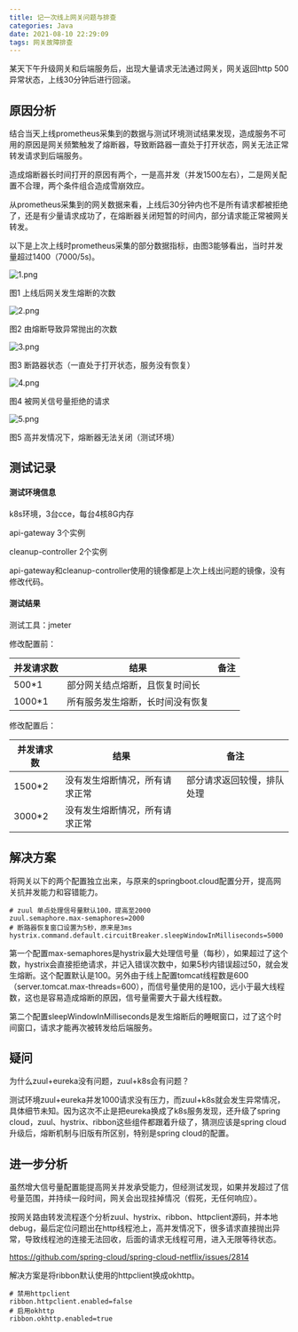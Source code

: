 ```yaml
---
title: 记一次线上网关问题与排查
categories: Java
date: 2021-08-10 22:29:09
tags: 网关故障排查
---
```


某天下午升级网关和后端服务后，出现大量请求无法通过网关，网关返回http 500异常状态，上线30分钟后进行回滚。<!-- more -->

## 原因分析

结合当天上线prometheus采集到的数据与测试环境测试结果发现，造成服务不可用的原因是网关频繁触发了熔断器，导致断路器一直处于打开状态，网关无法正常转发请求到后端服务。

造成熔断器长时间打开的原因有两个，一是高并发（并发1500左右），二是网关配置不合理，两个条件组合造成雪崩效应。

从prometheus采集到的网关数据来看，上线后30分钟内也不是所有请求都被拒绝了，还是有少量请求成功了，在熔断器关闭短暂的时间内，部分请求能正常被网关转发。

以下是上次上线时prometheus采集的部分数据指标，由图3能够看出，当时并发量超过1400（7000/5s)。 

![1.png](https://p.pstatp.com/origin/pgc-image/c99b83dcfd30497b88cf26fc7c5037f3)

图1 上线后网关发生熔断的次数 

![2.png](https://p.pstatp.com/origin/pgc-image/814a99c07098492d9c46e4113a551179)

图2 由熔断导致异常抛出的次数 

![3.png](https://p.pstatp.com/origin/pgc-image/0cd4150ef0d04dd492e905c9a9fa0ca5)

图3 断路器状态（一直处于打开状态，服务没有恢复） 

![4.png](https://p.pstatp.com/origin/pgc-image/504a54dfc9474b1080322220ee5b310a)

图4 被网关信号量拒绝的请求

 ![5.png](https://p.pstatp.com/origin/pgc-image/460da4022bfc4e4d9bbda5fbfaeef740)

图5 高并发情况下，熔断器无法关闭（测试环境）

## 测试记录

#### 测试环境信息

k8s环境，3台cce，每台4核8G内存

api-gateway  3个实例

cleanup-controller 2个实例

api-gateway和cleanup-controller使用的镜像都是上次上线出问题的镜像，没有修改代码。

#### 测试结果

测试工具：jmeter

修改配置前：

| 并发请求数 | 结果                             | 备注 |
| ---------- | -------------------------------- | ---- |
| 500*1      | 部分网关结点熔断，且恢复时间长   |      |
| 1000*1     | 所有服务发生熔断，长时间没有恢复 |      |

修改配置后：

| 并发请求数 | 结果                           | 备注                       |
| ---------- | ------------------------------ | -------------------------- |
| 1500*2     | 没有发生熔断情况，所有请求正常 | 部分请求返回较慢，排队处理 |
| 3000*2     | 没有发生熔断情况，所有请求正常 |                            |

## 解决方案

将网关以下的两个配置独立出来，与原来的springboot.cloud配置分开，提高网关抗并发能力和容错能力。

```properties
# zuul 单点处理信号量默认100，提高至2000
zuul.semaphore.max-semaphores=2000
# 断路器恢复窗口设置为5秒，原来是3ms
hystrix.command.default.circuitBreaker.sleepWindowInMilliseconds=5000
```

第一个配置max-semaphores是hystrix最大处理信号量（每秒），如果超过了这个数，hystrix会直接拒绝请求，并记入错误次数中，如果5秒内错误超过50，就会发生熔断。这个配置默认是100。另外由于线上配置tomcat线程数是600（server.tomcat.max-threads=600），而信号量使用的是100，远小于最大线程数，这也是容易造成熔断的原因，信号量需要大于最大线程数。

第二个配置sleepWindowInMilliseconds是发生熔断后的睡眠窗口，过了这个时间窗口，请求才能再次被转发给后端服务。

## 疑问

为什么zuul+eureka没有问题，zuul+k8s会有问题？

测试环境zuul+eureka并发1000请求没有压力，而zuul+k8s就会发生异常情况，具体细节未知。因为这次不止是把eureka换成了k8s服务发现，还升级了spring cloud，zuul、hystrix、ribbon这些组件都跟着升级了，猜测应该是spring cloud升级后，熔断机制与旧版有所区别，特别是spring cloud的配置。

## 进一步分析

虽然增大信号量配置能提高网关并发承受能力，但经测试发现，如果并发超过了信号量范围，并持续一段时间，网关会出现挂掉情况（假死，无任何响应）。

按网关路由转发流程逐个分析zuul、hystrix、ribbon、httpclient源码，并本地debug，最后定位问题出在http线程池上，高并发情况下，很多请求直接抛出异常，导致线程池的连接无法回收，后面的请求无线程可用，进入无限等待状态。

https://github.com/spring-cloud/spring-cloud-netflix/issues/2814

解决方案是将ribbon默认使用的httpclient换成okhttp。

```properties
# 禁用httpclient
ribbon.httpclient.enabled=false
# 启用okhttp
ribbon.okhttp.enabled=true
```


